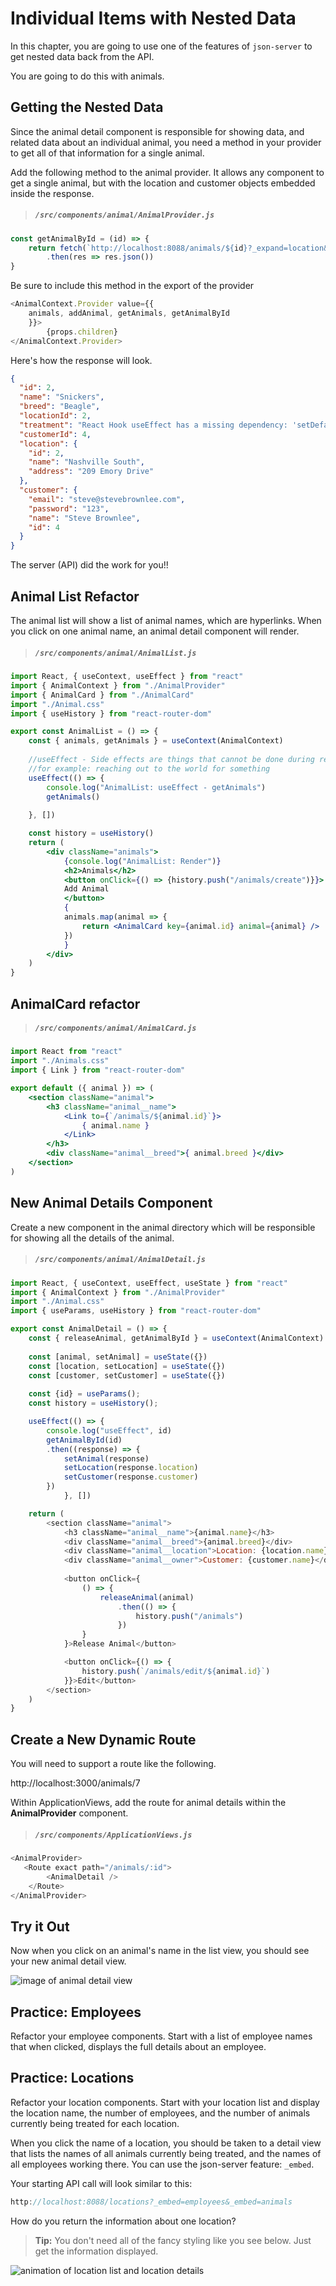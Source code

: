 # Individual Items with Nested Data

In this chapter, you are going to use one of the features of `json-server` to get nested data back from the API.

You are going to do this with animals.

## Getting the Nested Data

Since the animal detail component is responsible for showing data, and related data about an individual animal, you need a method in your provider to get all of that information for a single animal.

Add the following method to the animal provider. It allows any component to get a single animal, but with the location and customer objects embedded inside the response.

> ##### `/src/components/animal/AnimalProvider.js`

```js
const getAnimalById = (id) => {
    return fetch(`http://localhost:8088/animals/${id}?_expand=location&_expand=customer`)
        .then(res => res.json())
}
```
Be sure to include this method in the export of the provider
```js
<AnimalContext.Provider value={{
    animals, addAnimal, getAnimals, getAnimalById
    }}>
        {props.children}
</AnimalContext.Provider>
```

Here's how the response will look.

```json
{
  "id": 2,
  "name": "Snickers",
  "breed": "Beagle",
  "locationId": 2,
  "treatment": "React Hook useEffect has a missing dependency: 'setDefaults'. Either include it or",
  "customerId": 4,
  "location": {
    "id": 2,
    "name": "Nashville South",
    "address": "209 Emory Drive"
  },
  "customer": {
    "email": "steve@stevebrownlee.com",
    "password": "123",
    "name": "Steve Brownlee",
    "id": 4
  }
}
```

The server (API) did the work for you!!

## Animal List Refactor

The animal list will show a list of animal names, which are hyperlinks. When you click on one animal name, an animal detail component will render.

> ##### `/src/components/animal/AnimalList.js`

```jsx
import React, { useContext, useEffect } from "react"
import { AnimalContext } from "./AnimalProvider"
import { AnimalCard } from "./AnimalCard"
import "./Animal.css"
import { useHistory } from "react-router-dom"

export const AnimalList = () => {
    const { animals, getAnimals } = useContext(AnimalContext)
	
	//useEffect - Side effects are things that cannot be done during render 
	//for example: reaching out to the world for something
    useEffect(() => {
		console.log("AnimalList: useEffect - getAnimals")
		getAnimals()
		
    }, [])

	const history = useHistory()
    return (	
		<div className="animals">
			{console.log("AnimalList: Render")}
			<h2>Animals</h2>
			<button onClick={() => {history.push("/animals/create")}}>
            Add Animal
        	</button>
            {
			animals.map(animal => {
				return <AnimalCard key={animal.id} animal={animal} />
			})
            }
        </div>
    )
}
```
## AnimalCard refactor
> ##### `/src/components/animal/AnimalCard.js`

```jsx
import React from "react"
import "./Animals.css"
import { Link } from "react-router-dom"

export default ({ animal }) => (
    <section className="animal">
        <h3 className="animal__name">
            <Link to={`/animals/${animal.id}`}>
                { animal.name }
            </Link>
        </h3>
        <div className="animal__breed">{ animal.breed }</div>
    </section>
)
```

## New Animal Details Component

Create a new component in the animal directory which will be responsible for showing all the details of the animal.

> ##### `/src/components/animal/AnimalDetail.js`

```js
import React, { useContext, useEffect, useState } from "react"
import { AnimalContext } from "./AnimalProvider"
import "./Animal.css"
import { useParams, useHistory } from "react-router-dom"

export const AnimalDetail = () => {
    const { releaseAnimal, getAnimalById } = useContext(AnimalContext)
	
	const [animal, setAnimal] = useState({})
	const [location, setLocation] = useState({})
	const [customer, setCustomer] = useState({})
	
	const {id} = useParams();
	const history = useHistory();

    useEffect(() => {
		console.log("useEffect", id)
        getAnimalById(id)
        .then((response) => {
			setAnimal(response)
			setLocation(response.location)
			setCustomer(response.customer)
		})
			}, [])

    return (
        <section className="animal">
            <h3 className="animal__name">{animal.name}</h3>
            <div className="animal__breed">{animal.breed}</div>
			<div className="animal__location">Location: {location.name}</div>
			<div className="animal__owner">Customer: {customer.name}</div>
			
            <button onClick={
                () => {
                    releaseAnimal(animal)
                        .then(() => {
                            history.push("/animals")
                        })
                }
            }>Release Animal</button>

            <button onClick={() => {
                history.push(`/animals/edit/${animal.id}`)
            }}>Edit</button>
        </section>
    )
}
```

## Create a New Dynamic Route

You will need to support a route like the following.

http://localhost:3000/animals/7

Within ApplicationViews, add the route for animal details within the **AnimalProvider** component.

> ##### `/src/components/ApplicationViews.js`

```js
<AnimalProvider>
   <Route exact path="/animals/:id">
		<AnimalDetail />
	</Route>
</AnimalProvider>
```

## Try it Out

Now when you click on an animal's name in the list view, you should see your new animal detail view.

![image of animal detail view](./images/animal-details.gif)

## Practice: Employees

Refactor your employee components. Start with a list of employee names that when clicked, displays the full details about an employee.

## Practice: Locations
Refactor your location components. Start with your location list and display the location name, the number of employees, and the number of animals currently being treated for each location.

When you click the name of a location, you should be taken to a detail view that lists the names of all animals currently being treated, and the names of all employees working there. You can use the json-server feature: `_embed`.

Your starting API call will look similar to this:

```js 
http://localhost:8088/locations?_embed=employees&_embed=animals
```

How do you return the information about one location?

> **Tip:** You don't need all of the fancy styling like you see below. Just get the information displayed.

![animation of location list and location details](./images/location-details.gif)